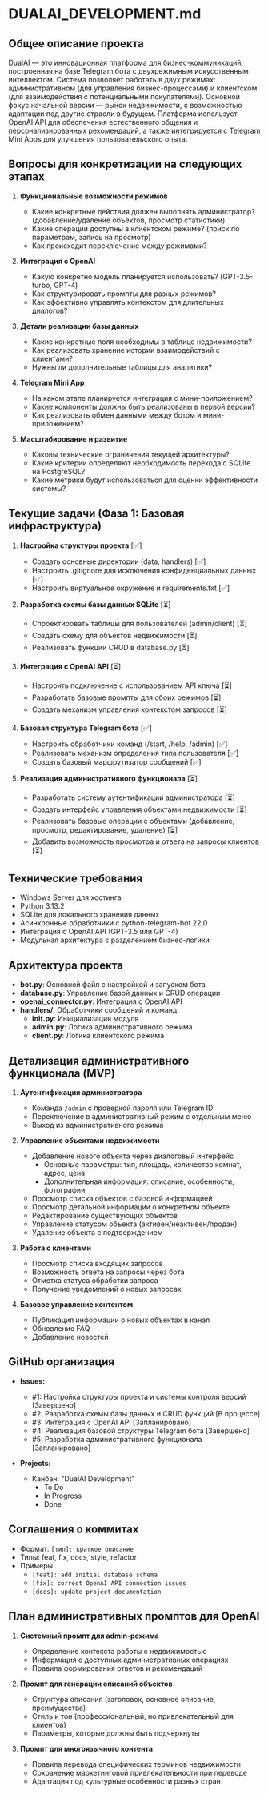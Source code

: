 # DUALAI_DEVELOPMENT.md

## Общее описание проекта

DualAI — это инновационная платформа для бизнес-коммуникаций, построенная на базе Telegram бота с двухрежимным искусственным интеллектом. Система позволяет работать в двух режимах: административном (для управления бизнес-процессами) и клиентском (для взаимодействия с потенциальными покупателями). Основной фокус начальной версии — рынок недвижимости, с возможностью адаптации под другие отрасли в будущем. Платформа использует OpenAI API для обеспечения естественного общения и персонализированных рекомендаций, а также интегрируется с Telegram Mini Apps для улучшения пользовательского опыта.

## Вопросы для конкретизации на следующих этапах

1. **Функциональные возможности режимов**
   - Какие конкретные действия должен выполнять администратор? (добавление/удаление объектов, просмотр статистики)
   - Какие операции доступны в клиентском режиме? (поиск по параметрам, запись на просмотр)
   - Как происходит переключение между режимами?

2. **Интеграция с OpenAI**
   - Какую конкретно модель планируется использовать? (GPT-3.5-turbo, GPT-4)
   - Как структурировать промпты для разных режимов?
   - Как эффективно управлять контекстом для длительных диалогов?

3. **Детали реализации базы данных**
   - Какие конкретные поля необходимы в таблице недвижимости?
   - Как реализовать хранение истории взаимодействий с клиентами?
   - Нужны ли дополнительные таблицы для аналитики?

4. **Telegram Mini App**
   - На каком этапе планируется интеграция с мини-приложением?
   - Какие компоненты должны быть реализованы в первой версии?
   - Как реализовать обмен данными между ботом и мини-приложением?

5. **Масштабирование и развитие**
   - Каковы технические ограничения текущей архитектуры?
   - Какие критерии определяют необходимость перехода с SQLite на PostgreSQL?
   - Какие метрики будут использоваться для оценки эффективности системы?

## Текущие задачи (Фаза 1: Базовая инфраструктура)

1. **Настройка структуры проекта** [✅]
   - Создать основные директории (data, handlers) [✅]
   - Настроить .gitignore для исключения конфиденциальных данных [✅]
   - Настроить виртуальное окружение и requirements.txt [✅]

2. **Разработка схемы базы данных SQLite** [⏳]
   - Спроектировать таблицы для пользователей (admin/client) [⏳]
   - Создать схему для объектов недвижимости [⏳]
   - Реализовать функции CRUD в database.py [⏳]

3. **Интеграция с OpenAI API** [⏳]
   - Настроить подключение с использованием API ключа [⏳]
   - Разработать базовые промпты для обоих режимов [⏳]
   - Создать механизм управления контекстом запросов [⏳]

4. **Базовая структура Telegram бота** [✅]
   - Настроить обработчики команд (/start, /help, /admin) [✅]
   - Реализовать механизм определения типа пользователя [✅]
   - Создать базовый маршрутизатор сообщений [✅]

5. **Реализация административного функционала** [⏳]
   - Разработать систему аутентификации администратора [⏳]
   - Создать интерфейс управления объектами недвижимости [⏳]
   - Реализовать базовые операции с объектами (добавление, просмотр, редактирование, удаление) [⏳]
   - Добавить возможность просмотра и ответа на запросы клиентов [⏳]

## Технические требования

- Windows Server для хостинга
- Python 3.13.2
- SQLite для локального хранения данных
- Асинхронные обработчики с python-telegram-bot 22.0
- Интеграция с OpenAI API (GPT-3.5 или GPT-4)
- Модульная архитектура с разделением бизнес-логики

## Архитектура проекта

- **bot.py**: Основной файл с настройкой и запуском бота
- **database.py**: Управление базой данных и CRUD операции
- **openai_connector.py**: Интеграция с OpenAI API
- **handlers/**: Обработчики сообщений и команд
  - **__init__.py**: Инициализация модуля
  - **admin.py**: Логика административного режима
  - **client.py**: Логика клиентского режима

## Детализация административного функционала (MVP)

1. **Аутентификация администратора**
   - Команда `/admin` с проверкой пароля или Telegram ID
   - Переключение в административный режим с отдельным меню
   - Выход из административного режима

2. **Управление объектами недвижимости**
   - Добавление нового объекта через диалоговый интерфейс
     - Основные параметры: тип, площадь, количество комнат, адрес, цена
     - Дополнительная информация: описание, особенности, фотографии
   - Просмотр списка объектов с базовой информацией
   - Просмотр детальной информации о конкретном объекте
   - Редактирование существующих объектов
   - Управление статусом объекта (активен/неактивен/продан)
   - Удаление объекта с подтверждением

3. **Работа с клиентами**
   - Просмотр списка входящих запросов
   - Возможность ответа на запросы через бота
   - Отметка статуса обработки запроса
   - Получение уведомлений о новых запросах

4. **Базовое управление контентом**
   - Публикация информации о новых объектах в канал
   - Обновление FAQ
   - Добавление новостей

## GitHub организация

- **Issues:**
  - #1: Настройка структуры проекта и системы контроля версий [Завершено]
  - #2: Разработка схемы базы данных и CRUD функций [В процессе]
  - #3: Интеграция с OpenAI API [Запланировано]
  - #4: Реализация базовой структуры Telegram бота [Завершено]
  - #5: Разработка административного функционала [Запланировано]

- **Projects:**
  - Канбан: "DualAI Development"
    - To Do
    - In Progress
    - Done

## Соглашения о коммитах

- Формат: `[тип]: краткое описание`
- Типы: feat, fix, docs, style, refactor
- Примеры:
  - `[feat]: add initial database schema`
  - `[fix]: correct OpenAI API connection issues`
  - `[docs]: update project documentation`

## План административных промптов для OpenAI

1. **Системный промпт для admin-режима**
   - Определение контекста работы с недвижимостью
   - Информация о доступных административных операциях
   - Правила формирования ответов и рекомендаций

2. **Промпт для генерации описаний объектов**
   - Структура описания (заголовок, основное описание, преимущества)
   - Стиль и тон (профессиональный, но привлекательный для клиентов)
   - Параметры, которые должны быть подчеркнуты

3. **Промпт для многоязычного контента**
   - Правила перевода специфических терминов недвижимости
   - Сохранение маркетинговой привлекательности при переводе
   - Адаптация под культурные особенности разных стран